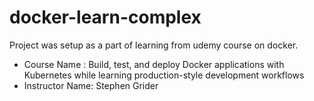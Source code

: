 # docker-learn-complex

Project was setup as a part of learning from udemy course on docker.

- Course Name : Build, test, and deploy Docker applications with Kubernetes while learning production-style development workflows 
- Instructor Name: Stephen Grider
